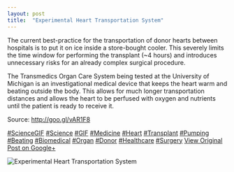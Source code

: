 ```yaml
---
layout: post
title:  "Experimental Heart Transportation System"
---
```


The current best-practice for the transportation of donor hearts between hospitals is to put it on ice inside a store-bought cooler. This severely limits the time window for performing the transplant (~4 hours) and introduces unnecessary risks for an already complex surgical procedure.   
  
The Transmedics Organ Care System being tested at the University of Michigan is an investigational medical device that keeps the heart warm and beating outside the body. This allows for much longer transportation distances and allows the heart to be perfused with oxygen and nutrients until the patient is ready to receive it.   
  
Source: <http://goo.gl/vAR1F8>  
  
[#ScienceGIF](https://plus.google.com/s/%23ScienceGIF/posts) [#Science](https://plus.google.com/s/%23Science/posts) [#GIF](https://plus.google.com/s/%23GIF/posts) [#Medicine](https://plus.google.com/s/%23Medicine/posts) [#Heart](https://plus.google.com/s/%23Heart/posts) [#Transplant](https://plus.google.com/s/%23Transplant/posts) [#Pumping](https://plus.google.com/s/%23Pumping/posts) [#Beating](https://plus.google.com/s/%23Beating/posts) [#Biomedical](https://plus.google.com/s/%23Biomedical/posts) [#Organ](https://plus.google.com/s/%23Organ/posts) [#Donor](https://plus.google.com/s/%23Donor/posts) [#Healthcare](https://plus.google.com/s/%23Healthcare/posts) [#Surgery](https://plus.google.com/s/%23Surgery/posts)
[View Original Post on Google+](https://plus.google.com/+ColinSullender/posts/7B5UzdYvCfA)

![Experimental Heart Transportation System](https://i.imgur.com/eDOcDm5.gif)
